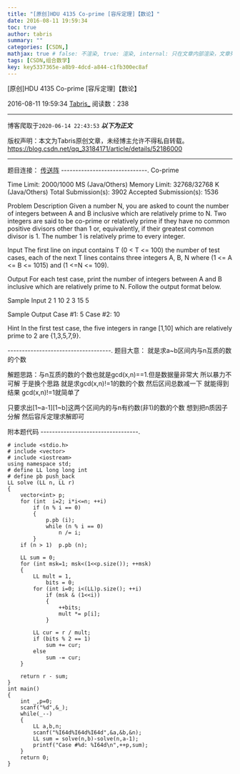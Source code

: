 ```yaml
---
title: "[原创]HDU 4135 Co-prime [容斥定理]【数论】"
date: 2016-08-11 19:59:34
toc: true
author: tabris
summary: ""
categories: [CSDN,]
mathjax: true # false: 不渲染, true: 渲染, internal: 只在文章内部渲染，文章列表中不渲染
tags: [CSDN,组合数学]
key: key5337365e-a8b9-4dcd-a844-c1fb300ec8af
---
```


[原创]HDU 4135 Co-prime [容斥定理]【数论】

2016-08-11 19:59:34  [Tabris_](https://me.csdn.net/qq_33184171) 阅读数：238

---

博客爬取于`2020-06-14 22:43:53`
***以下为正文***

版权声明：本文为Tabris原创文章，未经博主允许不得私自转载。
https://blog.csdn.net/qq_33184171/article/details/52186000

<!-- more -->

---

题目连接： [传送阵](http://acm.hdu.edu.cn/showproblem.php?pid=4135)
------------------------------.
Co-prime

Time Limit: 2000/1000 MS (Java/Others)    Memory Limit: 32768/32768 K (Java/Others)
Total Submission(s): 3902    Accepted Submission(s): 1536


Problem Description
Given a number N, you are asked to count the number of integers between A and B inclusive which are relatively prime to N.
Two integers are said to be co-prime or relatively prime if they have no common positive divisors other than 1 or, equivalently, if their greatest common divisor is 1. The number 1 is relatively prime to every integer.


Input
The first line on input contains T (0 < T <= 100) the number of test cases, each of the next T lines contains three integers A, B, N where (1 <= A <= B <= 1015) and (1 <=N <= 109).


Output
For each test case, print the number of integers between A and B inclusive which are relatively prime to N. Follow the output format below.


Sample Input
2
1 10 2
3 15 5


Sample Output
Case #1: 5
Case #2: 10

Hint
In the first test case, the five integers in range [1,10] which are relatively prime to 2 are {1,3,5,7,9}.

------------------------------------.
题目大意： 就是求a~b区间内与n互质的数的个数

解题思路：与n互质的数的个数也就是gcd(x,n)==1.但是数据量非常大 所以暴力不可解
于是换个思路 就是求gcd(x,n)!=1的数的个数 然后区间总数减一下 就能得到结果
gcd(x,n)!=1就简单了

只要求出[1~a-1][1~b]这两个区间内的与n有约数(非1)的数的个数
想到把n质因子分解 然后容斥定理求解即可


附本题代码
----------------------------------.
```
# include <stdio.h>
# include <vector>
# include <iostream>
using namespace std;
# define LL long long int
# define pb push_back
LL solve (LL n, LL r)
{
    vector<int> p;
    for (int  i=2; i*i<=n; ++i)
        if (n % i == 0)
        {
            p.pb (i);
            while (n % i == 0)
                n /= i;
        }
    if (n > 1)  p.pb (n);

    LL sum = 0;
    for (int msk=1; msk<(1<<p.size()); ++msk)
    {
        LL mult = 1,
            bits = 0;
        for (int i=0; i<(LL)p.size(); ++i)
            if (msk & (1<<i))
            {
                ++bits;
                mult *= p[i];
            }

        LL cur = r / mult;
        if (bits % 2 == 1)
            sum += cur;
        else
            sum -= cur;
    }

    return r - sum;
}
int main()
{
    int _,p=0;
    scanf("%d",&_);
    while(_--)
    {
        LL a,b,n;
        scanf("%I64d%I64d%I64d",&a,&b,&n);
        LL sum = solve(n,b)-solve(n,a-1);
        printf("Case #%d: %I64d\n",++p,sum);
    }
    return 0;
}
```

